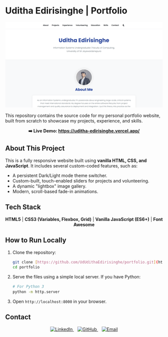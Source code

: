 # Uditha Edirisinghe | Portfolio

<p align="center">
  <img alt="Portfolio Website Screenshot" src="assets/images/portfolio.png" width="800" />
</p>

This repository contains the source code for my personal portfolio website, built from scratch to showcase my projects, experience, and skills.

<p align="center">
  <strong>➡️ Live Demo: <a href="https://uditha-edirisinghe.vercel.app/">https://uditha-edirisinghe.vercel.app/</a></strong>
</p>

## About This Project

This is a fully responsive website built using **vanilla HTML, CSS, and JavaScript**. It includes several custom-coded features, such as:

* A persistent Dark/Light mode theme switcher.
* Custom-built, touch-enabled sliders for projects and volunteering.
* A dynamic "lightbox" image gallery.
* Modern, scroll-based fade-in animations.

## Tech Stack

<p align="center">
  <strong>HTML5</strong> | <strong>CSS3 (Variables, Flexbox, Grid)</strong> | <strong>Vanilla JavaScript (ES6+)</strong> | <strong>Font Awesome</strong>
</p>

## How to Run Locally

1.  Clone the repository:
    ```sh
    git clone [https://github.com/UdUdithaEdirisinghe/portfolio.git](https://github.com/UdUdithaEdirisinghe/portfolio.git)
    cd portfolio
    ```

2.  Serve the files using a simple local server. If you have Python:
    ```sh
    # For Python 3
    python -m http.server
    ```

3.  Open `http://localhost:8000` in your browser.

## Contact

<p align="center">
  <a href="https://www.linkedin.com/in/uditha-edirisinghe-53986b306">
    <img alt="LinkedIn" src="https://img.shields.io/badge/LinkedIn-0077B5?style=for-the-badge&logo=linkedin&logoColor=white" />
  </a>
  &nbsp;&nbsp;
  <a href="https://github.com/UdUdithaEdirisinghe">
    <img alt="GitHub" src="https://img.shields.io/badge/GitHub-181717?style=for-the-badge&logo=github&logoColor=white" />
  </a>
  &nbsp;&nbsp;
  <a href="mailto:udithaedirisinghe69@gmail.com">
    <img alt="Email" src="https://img.shields.io/badge/Email-D14836?style=for-the-badge&logo=gmail&logoColor=white" />
  </a>
</p>
